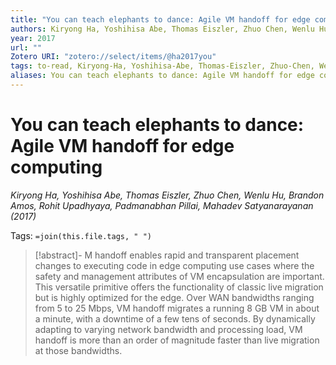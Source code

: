 ```yaml
---
title: "You can teach elephants to dance: Agile VM handoff for edge computing"
authors: Kiryong Ha, Yoshihisa Abe, Thomas Eiszler, Zhuo Chen, Wenlu Hu, Brandon Amos, Rohit Upadhyaya, Padmanabhan Pillai, Mahadev Satyanarayanan
year: 2017
url: ""
Zotero URI: "zotero://select/items/@ha2017you"
tags: to-read, Kiryong-Ha, Yoshihisa-Abe, Thomas-Eiszler, Zhuo-Chen, Wenlu-Hu, Brandon-Amos, Rohit-Upadhyaya, Padmanabhan-Pillai, Mahadev-Satyanarayanan
aliases: You can teach elephants to dance: Agile VM handoff for edge computing
---
```


# You can teach elephants to dance: Agile VM handoff for edge computing  
_Kiryong Ha, Yoshihisa Abe, Thomas Eiszler, Zhuo Chen, Wenlu Hu, Brandon Amos, Rohit Upadhyaya, Padmanabhan Pillai, Mahadev Satyanarayanan (2017)_

Tags: `=join(this.file.tags, " ")`

> [!abstract]-
> M handoff enables rapid and transparent placement changes to executing code in edge computing use cases where the safety and management attributes of VM encapsulation are important. This versatile primitive offers the functionality of classic live migration but is highly optimized for the edge. Over WAN bandwidths ranging from 5 to 25 Mbps, VM handoff migrates a running 8 GB VM in about a minute, with a downtime of a few tens of seconds. By dynamically adapting to varying network bandwidth and processing load, VM handoff is more than an order of magnitude faster than live migration at those bandwidths.


